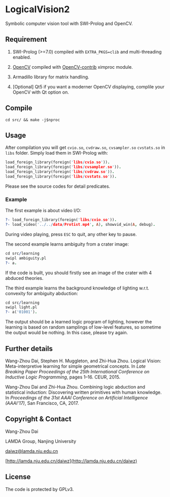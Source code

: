 # LogicalVision2 #

Symbolic computer vision tool with SWI-Prolog and OpenCV.

## Requirement ##

1. SWI-Prolog (>=7.0) compiled with `EXTRA_PKGS=clib` and multi-threading enabled.

2. [OpenCV](https://github.com/opencv/opencv) compiled with [OpenCV-contrib](https://github.com/opencv/opencv_contrib) ximproc module.

3. Armadillo library for matrix handling.

4. [Optional] Qt5 if you want a moderner OpenCV displaying, complile your OpenCV with Qt option on.

## Compile ##

`cd src/ && make -j$nproc`

## Usage ##

After compilation you will get `cvio.so`, `cvdraw.so`, `cvsampler.so` `cvstats.so` in `libs` folder. Simply load them in SWI-Prolog with:

```prolog
load_foreign_library(foreign('libs/cvio.so')).
load_foreign_library(foreign('libs/cvsampler.so')).
load_foreign_library(foreign('libs/cvdraw.so')).
load_foreign_library(foreign('libs/cvstats.so')).
```

Please see the source codes for detail predicates.

### Example ###

The first example is about video I/O:

```prolog
?- load_foreign_library(foreign('libs/cvio.so')).
?- load_video('../../data/Protist.mp4', A), showvid_win(A, debug).
```

During video playing, press `ESC` to quit, any other key to pause.

The second example learns ambiguity from a crater image:

```prolog
cd src/learning
swipl ambiguity.pl
?- a.
```

If the code is built, you should firstly see an image of the crater with 4 abduced theories.

The third example learns the background knowledge of lighting w.r.t. convexity for ambiguity abduction:

```prolog
cd src/learning
swipl light.pl
?- a('01001').
```

The output should be a learned logic program of lighting, however the learning is based on random samplings of low-level features, so sometime the output would be nothing. In this case, please try again.

## Further details ##

Wang-Zhou Dai, Stephen H. Muggleton, and Zhi-Hua Zhou. Logical Vision: Meta-interpretive learning for simple geometrical concepts. In _Late Breaking Paper Proceedings of the 25th International Conference on Inductive Logic Programming_, pages 1–16. CEUR, 2015.

Wang-Zhou Dai and Zhi-Hua Zhou. Combining logic abduction and statistical induction: Discovering written primitives with human knowledge. In _Proceedings of the 31st AAAI Conference on Artificial Intelligence (AAAI'17)_, San Francisco, CA, 2017.


## Copyright & Contact ##

Wang-Zhou Dai

LAMDA Group, Nanjing University

[daiwz@lamda.nju.edu.cn](mailto:daiwz@lamda.nju.edu.cn)

[http://lamda.nju.edu.cn/daiwz](http://lamda.nju.edu.cn/daiwz)

## License ##

The code is protected by GPLv3.
